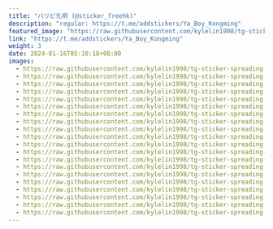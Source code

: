 ```yaml
---
title: "パリピ孔明 (@sticker_freehk)"
description: "regular: https://t.me/addstickers/Ya_Boy_Kongming"
featured_image: "https://raw.githubusercontent.com/kylelin1998/tg-sticker-spreading-worldwide-images/main/img/385f385a-3122-4d3c-8035-a82233a5fedd.jpg"
link: "https://t.me/addstickers/Ya_Boy_Kongming"
weight: 3
date: 2024-01-16T05:18:18+08:00
images:
  - https://raw.githubusercontent.com/kylelin1998/tg-sticker-spreading-worldwide-images/main/img/385f385a-3122-4d3c-8035-a82233a5fedd.jpg
  - https://raw.githubusercontent.com/kylelin1998/tg-sticker-spreading-worldwide-images/main/img/1e426e1f-ddfe-49bc-9e82-1f8334dc9c44.jpg
  - https://raw.githubusercontent.com/kylelin1998/tg-sticker-spreading-worldwide-images/main/img/f344dda1-a176-4254-ad74-afd829b0316e.jpg
  - https://raw.githubusercontent.com/kylelin1998/tg-sticker-spreading-worldwide-images/main/img/5f590ae6-8b15-4fdb-8313-f1e55fbd94bb.jpg
  - https://raw.githubusercontent.com/kylelin1998/tg-sticker-spreading-worldwide-images/main/img/bbc2b6a9-15dd-4f11-8ba5-7a9404568ab1.jpg
  - https://raw.githubusercontent.com/kylelin1998/tg-sticker-spreading-worldwide-images/main/img/82dc590c-d39b-413d-9724-0c07e4c0f846.jpg
  - https://raw.githubusercontent.com/kylelin1998/tg-sticker-spreading-worldwide-images/main/img/038de9b2-ef05-4f68-9b39-a5b603480377.jpg
  - https://raw.githubusercontent.com/kylelin1998/tg-sticker-spreading-worldwide-images/main/img/4dbde409-1e2e-4c7b-a99b-0271537deaee.jpg
  - https://raw.githubusercontent.com/kylelin1998/tg-sticker-spreading-worldwide-images/main/img/7f363dba-860b-49cf-b7b9-63c02ad43b03.jpg
  - https://raw.githubusercontent.com/kylelin1998/tg-sticker-spreading-worldwide-images/main/img/3ea97e04-a071-4f1d-ba05-92db7b616ede.jpg
  - https://raw.githubusercontent.com/kylelin1998/tg-sticker-spreading-worldwide-images/main/img/48e27cdc-4997-4dc1-b2e0-7591d2fe37ea.jpg
  - https://raw.githubusercontent.com/kylelin1998/tg-sticker-spreading-worldwide-images/main/img/f725303e-5129-482f-bc74-aa1a2b147b81.jpg
  - https://raw.githubusercontent.com/kylelin1998/tg-sticker-spreading-worldwide-images/main/img/cd12cb76-b51c-4bc3-9279-87d239e7d0da.jpg
  - https://raw.githubusercontent.com/kylelin1998/tg-sticker-spreading-worldwide-images/main/img/c458c808-5262-46f6-8783-b75b35f68bb0.jpg
  - https://raw.githubusercontent.com/kylelin1998/tg-sticker-spreading-worldwide-images/main/img/9dffc762-1cea-4635-9431-cb738aee951a.jpg
  - https://raw.githubusercontent.com/kylelin1998/tg-sticker-spreading-worldwide-images/main/img/7d3886ff-d266-4b6e-b4d4-22f43ccd7f16.jpg
  - https://raw.githubusercontent.com/kylelin1998/tg-sticker-spreading-worldwide-images/main/img/02aac733-04c6-43a8-8175-7aab5f77eeb9.jpg
  - https://raw.githubusercontent.com/kylelin1998/tg-sticker-spreading-worldwide-images/main/img/1f10e787-e1f5-4cc4-97b3-91a574acb4ed.jpg
  - https://raw.githubusercontent.com/kylelin1998/tg-sticker-spreading-worldwide-images/main/img/08449aa3-80bc-4179-a5e8-e94938618ccc.jpg
  - https://raw.githubusercontent.com/kylelin1998/tg-sticker-spreading-worldwide-images/main/img/b094692c-0c3a-48de-8c31-ff5e83d4913a.jpg
---
```

